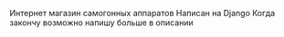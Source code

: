 Интернет магазин самогонных аппаратов
Написан на Django
Когда закончу возможно напишу больше в описании
